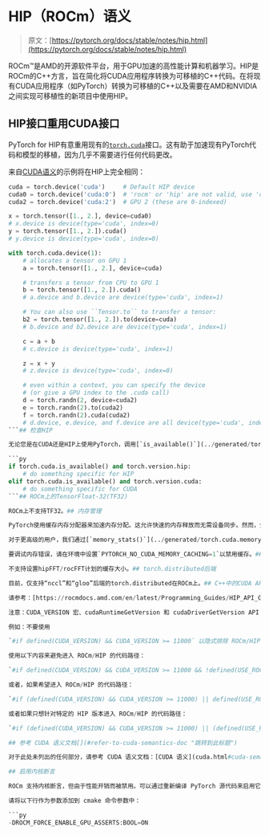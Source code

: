 # HIP（ROCm）语义

> 原文：[https://pytorch.org/docs/stable/notes/hip.html](https://pytorch.org/docs/stable/notes/hip.html)

ROCm™是AMD的开源软件平台，用于GPU加速的高性能计算和机器学习。HIP是ROCm的C++方言，旨在简化将CUDA应用程序转换为可移植的C++代码。在将现有CUDA应用程序（如PyTorch）转换为可移植的C++以及需要在AMD和NVIDIA之间实现可移植性的新项目中使用HIP。

## HIP接口重用CUDA接口

PyTorch for HIP有意重用现有的[`torch.cuda`](../cuda.html#module-torch.cuda)接口。这有助于加速现有PyTorch代码和模型的移植，因为几乎不需要进行任何代码更改。

来自[CUDA语义](cuda.html#cuda-semantics)的示例将在HIP上完全相同：

```py
cuda = torch.device('cuda')     # Default HIP device
cuda0 = torch.device('cuda:0')  # 'rocm' or 'hip' are not valid, use 'cuda'
cuda2 = torch.device('cuda:2')  # GPU 2 (these are 0-indexed)

x = torch.tensor([1., 2.], device=cuda0)
# x.device is device(type='cuda', index=0)
y = torch.tensor([1., 2.]).cuda()
# y.device is device(type='cuda', index=0)

with torch.cuda.device(1):
    # allocates a tensor on GPU 1
    a = torch.tensor([1., 2.], device=cuda)

    # transfers a tensor from CPU to GPU 1
    b = torch.tensor([1., 2.]).cuda()
    # a.device and b.device are device(type='cuda', index=1)

    # You can also use ``Tensor.to`` to transfer a tensor:
    b2 = torch.tensor([1., 2.]).to(device=cuda)
    # b.device and b2.device are device(type='cuda', index=1)

    c = a + b
    # c.device is device(type='cuda', index=1)

    z = x + y
    # z.device is device(type='cuda', index=0)

    # even within a context, you can specify the device
    # (or give a GPU index to the .cuda call)
    d = torch.randn(2, device=cuda2)
    e = torch.randn(2).to(cuda2)
    f = torch.randn(2).cuda(cuda2)
    # d.device, e.device, and f.device are all device(type='cuda', index=2) 
```## 检查HIP

无论您是在CUDA还是HIP上使用PyTorch，调用[`is_available()`](../generated/torch.cuda.is_available.html#torch.cuda.is_available)的结果都将是相同的。如果您使用已构建有GPU支持的PyTorch，它将返回True。如果您必须检查正在使用的PyTorch版本，请参考下面的示例：

```py
if torch.cuda.is_available() and torch.version.hip:
    # do something specific for HIP
elif torch.cuda.is_available() and torch.version.cuda:
    # do something specific for CUDA 
```## ROCm上的TensorFloat-32(TF32)

ROCm上不支持TF32。## 内存管理

PyTorch使用缓存内存分配器来加速内存分配。这允许快速的内存释放而无需设备同步。然而，分配器管理的未使用内存仍会显示为在`rocm-smi`中使用。您可以使用[`memory_allocated()`](../generated/torch.cuda.memory_allocated.html#torch.cuda.memory_allocated)和[`max_memory_allocated()`](../generated/torch.cuda.max_memory_allocated.html#torch.cuda.max_memory_allocated)来监视张量占用的内存，并使用[`memory_reserved()`](../generated/torch.cuda.memory_reserved.html#torch.cuda.memory_reserved)和[`max_memory_reserved()`](../generated/torch.cuda.max_memory_reserved.html#torch.cuda.max_memory_reserved)来监视缓存分配器管理的总内存量。调用[`empty_cache()`](../generated/torch.cuda.empty_cache.html#torch.cuda.empty_cache)会释放PyTorch中所有**未使用**的缓存内存，以便其他GPU应用程序可以使用。然而，张量占用的GPU内存不会被释放，因此不能增加供PyTorch使用的GPU内存量。

对于更高级的用户，我们通过[`memory_stats()`](../generated/torch.cuda.memory_stats.html#torch.cuda.memory_stats)提供更全面的内存基准测试。我们还提供通过[`memory_snapshot()`](../generated/torch.cuda.memory_snapshot.html#torch.cuda.memory_snapshot)捕获内存分配器状态的完整快照的能力，这可以帮助您了解代码产生的底层分配模式。

要调试内存错误，请在环境中设置`PYTORCH_NO_CUDA_MEMORY_CACHING=1`以禁用缓存。## hipFFT/rocFFT计划缓存

不支持设置hipFFT/rocFFT计划的缓存大小。## torch.distributed后端

目前，仅支持“nccl”和“gloo”后端的torch.distributed在ROCm上。## C++中的CUDA API到HIP API映射

请参考：[https://rocmdocs.amd.com/en/latest/Programming_Guides/HIP_API_Guide.html](https://rocmdocs.amd.com/en/latest/Programming_Guides/HIP_API_Guide.html)

注意：CUDA_VERSION 宏、cudaRuntimeGetVersion 和 cudaDriverGetVersion API 的语义映射与 HIP_VERSION 宏、hipRuntimeGetVersion 和 hipDriverGetVersion API 的值不同。在进行版本检查时，请不要混用它们。

例如：不要使用

`#if defined(CUDA_VERSION) && CUDA_VERSION >= 11000` 以隐式排除 ROCm/HIP，

使用以下内容来避免进入 ROCm/HIP 的代码路径：

`#if defined(CUDA_VERSION) && CUDA_VERSION >= 11000 && !defined(USE_ROCM)`

或者，如果希望进入 ROCm/HIP 的代码路径：

`#if (defined(CUDA_VERSION) && CUDA_VERSION >= 11000) || defined(USE_ROCM)`

或者如果只想针对特定的 HIP 版本进入 ROCm/HIP 的代码路径：

`#if (defined(CUDA_VERSION) && CUDA_VERSION >= 11000) || (defined(USE_ROCM) && ROCM_VERSION >= 40300)`

## 参考 CUDA 语义文档[](#refer-to-cuda-semantics-doc "跳转到此标题")

对于此处未列出的任何部分，请参考 CUDA 语义文档：[CUDA 语义](cuda.html#cuda-semantics)

## 启用内核断言

ROCm 支持内核断言，但由于性能开销而被禁用。可以通过重新编译 PyTorch 源代码来启用它。

请将以下行作为参数添加到 cmake 命令参数中：

```py
-DROCM_FORCE_ENABLE_GPU_ASSERTS:BOOL=ON 
```
